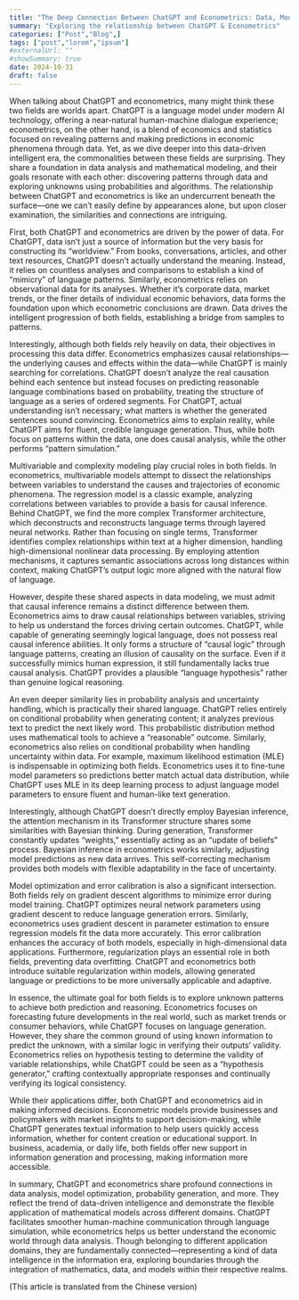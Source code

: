 ```yaml
---
title: "The Deep Connection Between ChatGPT and Econometrics: Data, Models, and the Fusion of Intelligence"
summary: "Exploring the relationship between ChatGPT & Econometrics"
categories: ["Post","Blog",]
tags: ["post","lorem","ipsum"]
#externalUrl: ""
#showSummary: true
date: 2024-10-31
draft: false
---
```


When talking about ChatGPT and econometrics, many might think these two fields are worlds apart. ChatGPT is a language model under modern AI technology, offering a near-natural human-machine dialogue experience; econometrics, on the other hand, is a blend of economics and statistics focused on revealing patterns and making predictions in economic phenomena through data. Yet, as we dive deeper into this data-driven intelligent era, the commonalities between these fields are surprising. They share a foundation in data analysis and mathematical modeling, and their goals resonate with each other: discovering patterns through data and exploring unknowns using probabilities and algorithms. The relationship between ChatGPT and econometrics is like an undercurrent beneath the surface—one we can’t easily define by appearances alone, but upon closer examination, the similarities and connections are intriguing.

First, both ChatGPT and econometrics are driven by the power of data. For ChatGPT, data isn’t just a source of information but the very basis for constructing its “worldview.” From books, conversations, articles, and other text resources, ChatGPT doesn’t actually understand the meaning. Instead, it relies on countless analyses and comparisons to establish a kind of “mimicry” of language patterns. Similarly, econometrics relies on observational data for its analyses. Whether it’s corporate data, market trends, or the finer details of individual economic behaviors, data forms the foundation upon which econometric conclusions are drawn. Data drives the intelligent progression of both fields, establishing a bridge from samples to patterns.

Interestingly, although both fields rely heavily on data, their objectives in processing this data differ. Econometrics emphasizes causal relationships—the underlying causes and effects within the data—while ChatGPT is mainly searching for correlations. ChatGPT doesn’t analyze the real causation behind each sentence but instead focuses on predicting reasonable language combinations based on probability, treating the structure of language as a series of ordered segments. For ChatGPT, actual understanding isn’t necessary; what matters is whether the generated sentences sound convincing. Econometrics aims to explain reality, while ChatGPT aims for fluent, credible language generation. Thus, while both focus on patterns within the data, one does causal analysis, while the other performs “pattern simulation.”

Multivariable and complexity modeling play crucial roles in both fields. In econometrics, multivariable models attempt to dissect the relationships between variables to understand the causes and trajectories of economic phenomena. The regression model is a classic example, analyzing correlations between variables to provide a basis for causal inference. Behind ChatGPT, we find the more complex Transformer architecture, which deconstructs and reconstructs language terms through layered neural networks. Rather than focusing on single terms, Transformer identifies complex relationships within text at a higher dimension, handling high-dimensional nonlinear data processing. By employing attention mechanisms, it captures semantic associations across long distances within context, making ChatGPT’s output logic more aligned with the natural flow of language.

However, despite these shared aspects in data modeling, we must admit that causal inference remains a distinct difference between them. Econometrics aims to draw causal relationships between variables, striving to help us understand the forces driving certain outcomes. ChatGPT, while capable of generating seemingly logical language, does not possess real causal inference abilities. It only forms a structure of “causal logic” through language patterns, creating an illusion of causality on the surface. Even if it successfully mimics human expression, it still fundamentally lacks true causal analysis. ChatGPT provides a plausible “language hypothesis” rather than genuine logical reasoning.

An even deeper similarity lies in probability analysis and uncertainty handling, which is practically their shared language. ChatGPT relies entirely on conditional probability when generating content; it analyzes previous text to predict the next likely word. This probabilistic distribution method uses mathematical tools to achieve a “reasonable” outcome. Similarly, econometrics also relies on conditional probability when handling uncertainty within data. For example, maximum likelihood estimation (MLE) is indispensable in optimizing both fields. Econometrics uses it to fine-tune model parameters so predictions better match actual data distribution, while ChatGPT uses MLE in its deep learning process to adjust language model parameters to ensure fluent and human-like text generation.

Interestingly, although ChatGPT doesn’t directly employ Bayesian inference, the attention mechanism in its Transformer structure shares some similarities with Bayesian thinking. During generation, Transformer constantly updates “weights,” essentially acting as an “update of beliefs” process. Bayesian inference in econometrics works similarly, adjusting model predictions as new data arrives. This self-correcting mechanism provides both models with flexible adaptability in the face of uncertainty.

Model optimization and error calibration is also a significant intersection. Both fields rely on gradient descent algorithms to minimize error during model training. ChatGPT optimizes neural network parameters using gradient descent to reduce language generation errors. Similarly, econometrics uses gradient descent in parameter estimation to ensure regression models fit the data more accurately. This error calibration enhances the accuracy of both models, especially in high-dimensional data applications. Furthermore, regularization plays an essential role in both fields, preventing data overfitting. ChatGPT and econometrics both introduce suitable regularization within models, allowing generated language or predictions to be more universally applicable and adaptive.

In essence, the ultimate goal for both fields is to explore unknown patterns to achieve both prediction and reasoning. Econometrics focuses on forecasting future developments in the real world, such as market trends or consumer behaviors, while ChatGPT focuses on language generation. However, they share the common ground of using known information to predict the unknown, with a similar logic in verifying their outputs’ validity. Econometrics relies on hypothesis testing to determine the validity of variable relationships, while ChatGPT could be seen as a “hypothesis generator,” crafting contextually appropriate responses and continually verifying its logical consistency.

While their applications differ, both ChatGPT and econometrics aid in making informed decisions. Econometric models provide businesses and policymakers with market insights to support decision-making, while ChatGPT generates textual information to help users quickly access information, whether for content creation or educational support. In business, academia, or daily life, both fields offer new support in information generation and processing, making information more accessible.

In summary, ChatGPT and econometrics share profound connections in data analysis, model optimization, probability generation, and more. They reflect the trend of data-driven intelligence and demonstrate the flexible application of mathematical models across different domains. ChatGPT facilitates smoother human-machine communication through language simulation, while econometrics helps us better understand the economic world through data analysis. Though belonging to different application domains, they are fundamentally connected—representing a kind of data intelligence in the information era, exploring boundaries through the integration of mathematics, data, and models within their respective realms.

(This article is translated from the Chinese version)
